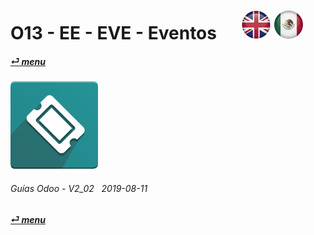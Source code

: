 # O13 - EE - EVE - Eventos &nbsp;&nbsp;&nbsp;&nbsp; [![en-uk](/doc/img/flg/en-uk-flg-btn-sml.png)](/en-uk/o13/ee/eve/en-uk-o13-ee-eve-events-guides.md) [ ![es-mx](/doc/img/flg/es-mx-flg-btn-sml.png)](/es-mx/o13/ee/eve/es-mx-o13-ee-eve-events-guides.md)
#### [_&#x23CE; menu_](/es-mx/o13/ee/es-mx-o13-ee-guides-menu.md "Regresar al menúu de EE")  
### ![eve](/doc/img/event.png)
	
###### Guías Odoo - V2_02 &nbsp; 2019-08-11  
**[_&#x23CE; menu_](/es-mx/o13/ee/es-mx-o13-ee-guides-menu.md)**  


